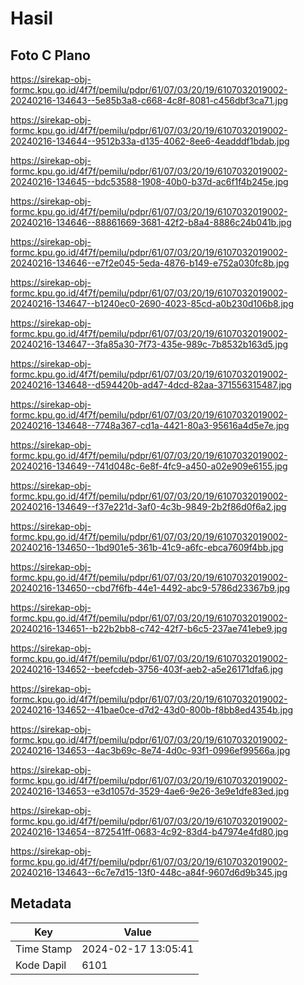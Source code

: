 # Hasil

## Foto C Plano

https://sirekap-obj-formc.kpu.go.id/4f7f/pemilu/pdpr/61/07/03/20/19/6107032019002-20240216-134643--5e85b3a8-c668-4c8f-8081-c456dbf3ca71.jpg

https://sirekap-obj-formc.kpu.go.id/4f7f/pemilu/pdpr/61/07/03/20/19/6107032019002-20240216-134644--9512b33a-d135-4062-8ee6-4eadddf1bdab.jpg

https://sirekap-obj-formc.kpu.go.id/4f7f/pemilu/pdpr/61/07/03/20/19/6107032019002-20240216-134645--bdc53588-1908-40b0-b37d-ac6f1f4b245e.jpg

https://sirekap-obj-formc.kpu.go.id/4f7f/pemilu/pdpr/61/07/03/20/19/6107032019002-20240216-134646--88861669-3681-42f2-b8a4-8886c24b041b.jpg

https://sirekap-obj-formc.kpu.go.id/4f7f/pemilu/pdpr/61/07/03/20/19/6107032019002-20240216-134646--e7f2e045-5eda-4876-b149-e752a030fc8b.jpg

https://sirekap-obj-formc.kpu.go.id/4f7f/pemilu/pdpr/61/07/03/20/19/6107032019002-20240216-134647--b1240ec0-2690-4023-85cd-a0b230d106b8.jpg

https://sirekap-obj-formc.kpu.go.id/4f7f/pemilu/pdpr/61/07/03/20/19/6107032019002-20240216-134647--3fa85a30-7f73-435e-989c-7b8532b163d5.jpg

https://sirekap-obj-formc.kpu.go.id/4f7f/pemilu/pdpr/61/07/03/20/19/6107032019002-20240216-134648--d594420b-ad47-4dcd-82aa-371556315487.jpg

https://sirekap-obj-formc.kpu.go.id/4f7f/pemilu/pdpr/61/07/03/20/19/6107032019002-20240216-134648--7748a367-cd1a-4421-80a3-95616a4d5e7e.jpg

https://sirekap-obj-formc.kpu.go.id/4f7f/pemilu/pdpr/61/07/03/20/19/6107032019002-20240216-134649--741d048c-6e8f-4fc9-a450-a02e909e6155.jpg

https://sirekap-obj-formc.kpu.go.id/4f7f/pemilu/pdpr/61/07/03/20/19/6107032019002-20240216-134649--f37e221d-3af0-4c3b-9849-2b2f86d0f6a2.jpg

https://sirekap-obj-formc.kpu.go.id/4f7f/pemilu/pdpr/61/07/03/20/19/6107032019002-20240216-134650--1bd901e5-361b-41c9-a6fc-ebca7609f4bb.jpg

https://sirekap-obj-formc.kpu.go.id/4f7f/pemilu/pdpr/61/07/03/20/19/6107032019002-20240216-134650--cbd7f6fb-44e1-4492-abc9-5786d23367b9.jpg

https://sirekap-obj-formc.kpu.go.id/4f7f/pemilu/pdpr/61/07/03/20/19/6107032019002-20240216-134651--b22b2bb8-c742-42f7-b6c5-237ae741ebe9.jpg

https://sirekap-obj-formc.kpu.go.id/4f7f/pemilu/pdpr/61/07/03/20/19/6107032019002-20240216-134652--beefcdeb-3756-403f-aeb2-a5e26171dfa6.jpg

https://sirekap-obj-formc.kpu.go.id/4f7f/pemilu/pdpr/61/07/03/20/19/6107032019002-20240216-134652--41bae0ce-d7d2-43d0-800b-f8bb8ed4354b.jpg

https://sirekap-obj-formc.kpu.go.id/4f7f/pemilu/pdpr/61/07/03/20/19/6107032019002-20240216-134653--4ac3b69c-8e74-4d0c-93f1-0996ef99566a.jpg

https://sirekap-obj-formc.kpu.go.id/4f7f/pemilu/pdpr/61/07/03/20/19/6107032019002-20240216-134653--e3d1057d-3529-4ae6-9e26-3e9e1dfe83ed.jpg

https://sirekap-obj-formc.kpu.go.id/4f7f/pemilu/pdpr/61/07/03/20/19/6107032019002-20240216-134654--872541ff-0683-4c92-83d4-b47974e4fd80.jpg

https://sirekap-obj-formc.kpu.go.id/4f7f/pemilu/pdpr/61/07/03/20/19/6107032019002-20240216-134643--6c7e7d15-13f0-448c-a84f-9607d6d9b345.jpg


## Metadata

| Key        | Value               |
| ---------- | ------------------- |
| Time Stamp | 2024-02-17 13:05:41 |
| Kode Dapil | 6101                |



